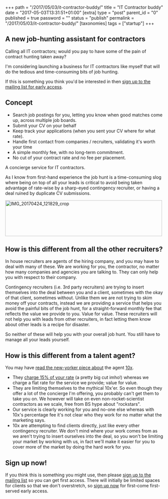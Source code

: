 +++
path = "/2017/05/03/it-contractor-buddy/"
title = "IT Contractor buddy"
date = "2017-05-03T13:31:51+01:00"
[extra]
type = "post"
parent_id = "0"
published = true
password = ""
status = "publish"
permalink = "/2017/05/03/it-contractor-buddy/"
[taxonomies]
tags = ["startup"]
+++
## A new job-hunting assistant for contractors

Calling all IT contractors; would you pay to have some of the pain of contract hunting taken away?

I'm considering launching a business for IT contractors like myself that will do the tedious and time-consuming bits of job hunting.

If this is something you think you'd be interested in then [sign up to the mailing list for early access](http://eepurl.com/cNqrrf).

## Concept

*   Search job postings for you, letting you know when good matches come up, across multiple job boards.
*   Submit your CV on your behalf
*   Keep track your applications (when you sent your CV where for what rate).
*   Handle first contact from companies / recruiters, validating it's worth your time
*   A simple monthly fee, with no long-term commitment.
*   No cut of your contract rate and no fee per placement.

A concierge service for IT contractors.

As I know from first-hand experience the job hunt is a time-consuming slog where being on top of all your leads is critical to avoid being taken advantage of rate-wise by a sharp-eyed contingency recruiter, or having a deal ruined by duplicate CV submissions.

<div class="flickr-pic">
<a data-flickr-embed="true"  href="https://www.flickr.com/photos/tim_abell/33461099014/" title="IMG_20170424_121829_crop"><img src="https://live.staticflickr.com/4164/33461099014_c2ce23d162.jpg" width="500" height="114" alt="IMG_20170424_121829_crop"></a>
</div>

## How is this different from all the other recruiters?

In house recruiters are agents of the hiring company, and you may have to deal with many of these. We are working for you, the contractor, no matter how many companies and agencies you are talking to. They can only help you with respect to their company.

Contingency recruiters (i.e. 3rd party recruiters) are trying to insert themselves into the deal between you and a client, sometimes with the okay of that client, sometimes without. Unlike them we are not trying to skim money off your contracts, instead we are providing a service that helps you avoid the painful bits of the job hunt, for a straight-forward monthly fee that reflects the value we provide to you. Value for value. These recruiters will not help you with leads from other recruiters, in fact letting them know about other leads is a recipe for disaster.

So neither of these will help you with your overall job hunt. You still have to manage all your leads yourself.

## How is this different from a talent agent?

You may have [read the new-yorker piece about](http://www.newyorker.com/magazine/2014/11/24/programmers-price) the agent [10x](https://www.10xmanagement.com/).

*   They [charge 15% of your rate](https://www.10xmanagement.com/faq/) (a pretty big cut imho!) whereas we charge a flat rate for the service we provide; value for value.
*   They are limiting themselves to the mythical 10x'er. So even though they offer a lot of the concierge I'm offering, you probably can't get them to take you on. We however will take on even non-rocket-scientist contractors as we scale, free from BS hype about "rockstars".
*   Our service is clearly working for you and no-one else whereas with 10x's  percentage fee it's not clear who they work for no matter what the marketing says.
*   10x are attempting to find clients directly, just like every other contingency recruiter. We don't mind where your work comes from as we aren't trying to insert ourselves into the deal, so you won't be limiting your market by working with us, in fact we'll make it easier for you to cover more of the market by doing the hard work for you.

## Sign up now!

If you think this is something you might use, then please [sign up to the mailing list](http://eepurl.com/cNqrrf) so you can get first access. There will initially be limited spaces for clients so that we don't overstretch, so [sign up now](http://eepurl.com/cNqrrf) for first-come first-served early access.
